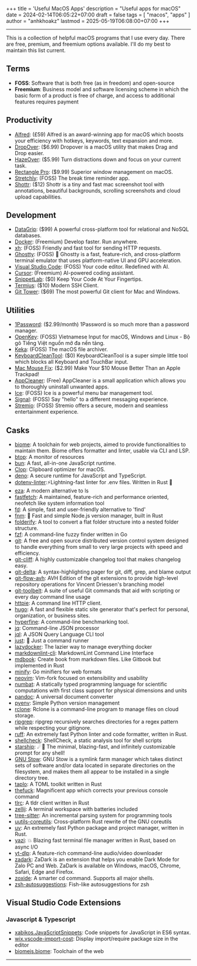 +++
title = 'Useful MacOS Apps'
description = "Useful apps for macOS"
date = 2024-02-14T06:05:22+07:00
draft = false
tags = [ "macos", "apps" ]
author = "anhkhoakz"
lastmod = 2025-05-19T06:08:00+07:00
+++

---

This is a collection of helpful macOS programs that I use every day. There are free, premium, and freemium options available. I'll do my best to maintain this list current.

## Terms

- **FOSS**: Software that is both free (as in freedom) and open-source
- **Freemium**: Business model and software licensing scheme in which the basic form of a product is free of charge, and access to additional features requires payment

## Productivity

- [Alfred](https://www.alfredapp.com/): (£59) Alfred is an award-winning app for macOS which boosts your efficiency with hotkeys, keywords, text expansion and more.
- [DropOver](https://dropoverapp.com/): ($6.99) Dropover is a macOS utility that makes Drag and Drop easier.
- [HazeOver](https://hazeover.com/): ($5.99) Turn distractions down and focus on your current task.
- [Rectangle Pro](https://rectangleapp.com/pro): ($9.99) Superior window management on macOS.
- [Stretchly](https://github.com/hovancik/stretchly): (FOSS) The break time reminder app.
- [Shottr](https://shottr.cc/): ($12) Shottr is a tiny and fast mac screenshot tool with annotations, beautiful backgrounds, scrolling screenshots and cloud upload capabilities.

## Development

- [DataGrip](https://www.jetbrains.com/datagrip/): ($99) A powerful cross-platform tool for relational and NoSQL databases.
- [Docker](https://www.docker.com/): (Freemium) Develop faster. Run anywhere.
- [xh](https://github.com/ducaale/xh): (FOSS) Friendly and fast tool for sending HTTP requests.
- [Ghostty](https://github.com/ghostty-org/ghostty): (FOSS) 👻 Ghostty is a fast, feature-rich, and cross-platform terminal emulator that uses platform-native UI and GPU acceleration.
- [Visual Studio Code](https://code.visualstudio.com/): (FOSS) Your code editor. Redefined with AI.
- [Cursor](https://www.cursor.com/): (Freemium) AI-powered coding assistant.
- [SnippetLab](https://www.renfei.org/snippets-lab/): ($0) Keep Your Code At Your Fingertips.
- [Termius](https://termius.com/): ($10) Modern SSH Client.
- [Git Tower](https://www.git-tower.com/pricing/mac): ($69) The most powerful Git client for Mac and Windows.

## Utilities

- [1Password](https://1password.com/): ($2.99/month) 1Password is so much more than a password manager.
- [OpenKey](https://github.com/tuyenvm/OpenKey): (FOSS) Vietnamese Input for macOS, Windows and Linux - Bộ gõ Tiếng Việt nguồn mở đa nền tảng.
- [Keka](https://github.com/aonez/Keka): (FOSS) The macOS file archiver.
- [KeyboardCleanTool](https://folivora.ai/keyboardcleantool): ($0) KeyboardCleanTool is a super simple little tool which blocks all Keyboard and TouchBar input.
- [Mac Mouse Fix](https://macmousefix.com/): ($2.99) Make Your $10 Mouse Better Than an Apple Trackpad!
- [AppCleaner](https://freemacsoft.net/appcleaner/): (Free) AppCleaner is a small application which allows you to thoroughly uninstall unwanted apps.
- [Ice](https://github.com/jordanbaird/Ice): (FOSS) Ice is a powerful menu bar management tool.
- [Signal](https://signal.org/): (FOSS) Say "hello" to a different messaging experience.
- [Stremio](https://www.stremio.com/): (FOSS) Stremio offers a secure, modern and seamless entertainment experience.

## Casks

- [biome](https://github.com/biomejs/biome): A toolchain for web projects, aimed to provide functionalities to maintain them. Biome offers formatter and linter, usable via CLI and LSP.
- [btop](https://github.com/aristocratos/btop): A monitor of resources
- [bun](https://bun.sh/): A fast, all-in-one JavaScript runtime.
- [Clop](https://github.com/FuzzyIdeas/Clop): Clipboard optimizer for macOS.
- [deno](https://deno.com/): A secure runtime for JavaScript and TypeScript.
- [dotenv-linter](https://github.com/dotenv-linter/dotenv-linter):⚡️Lightning-fast linter for .env files. Written in Rust 🦀
- [eza](https://github.com/eza-community/eza): A modern alternative to ls
- [fastfetch](https://github.com/fastfetch-cli/fastfetch): A maintained, feature-rich and performance oriented, neofetch like system information tool
- [fd](https://github.com/sharkdp/fd): A simple, fast and user-friendly alternative to 'find'
- [fnm](https://github.com/Schniz/fnm): 🚀 Fast and simple Node.js version manager, built in Rust
- [folderify](https://github.com/lindenlab/folderify): A tool to convert a flat folder structure into a nested folder structure.
- [fzf](https://github.com/junegunn/fzf): A command-line fuzzy finder written in Go
- [git](https://git-scm.com/): A free and open source distributed version control system designed to handle everything from small to very large projects with speed and efficiency.
- [git-cliff](https://github.com/orhun/git-cliff): A highly customizable changelog tool that makes changelog easy.
- [git-delta](https://github.com/dandavison/delta): A syntax-highlighting pager for git, diff, grep, and blame output
- [git-flow-avh](https://github.com/petervanderdoes/gitflow-avh): AVH Edition of the git extensions to provide high-level repository operations for Vincent Driessen's branching model
- [git-toolbelt](https://github.com/nvie/git-toolbelt/tree/main): A suite of useful Git commands that aid with scripting or every day command line usage
- [httpie](https://httpie.io/): A command line HTTP client.
- [hugo](https://gohugo.io/): A fast and flexible static site generator that's perfect for personal, organization, or business sites.
- [hyperfine](https://github.com/sharkdp/hyperfine): A command-line benchmarking tool.
- [jq](https://github.com/jqlang/jq): Command-line JSON processor
- [jql](https://github.com/yamafaktory/jql): A JSON Query Language CLI tool
- [just](https://github.com/casey/just): 🤖 Just a command runner
- [lazydocker](https://github.com/jesseduffield/lazydocker): The lazier way to manage everything docker
- [markdownlint-cli](https://github.com/igorshubovych/markdownlint-cli): MarkdownLint Command Line Interface
- [mdbook](https://github.com/rust-lang/mdBook): Create book from markdown files. Like Gitbook but implemented in Rust
- [minify](https://github.com/tdewolff/minify): Go minifiers for web formats
- [neovim](https://neovim.io/): Vim-fork focused on extensibility and usability
- [numbat](https://github.com/sharkdp/numbat/tree/master): A statically typed programming language for scientific computations with first class support for physical dimensions and units
- [pandoc](https://pandoc.org/): A universal document converter
- [pyenv](https://github.com/pyenv/pyenv): Simple Python version management
- [rclone](https://rclone.org/): Rclone is a command-line program to manage files on cloud storage.
- [ripgrep](https://github.com/BurntSushi/ripgrep): ripgrep recursively searches directories for a regex pattern while respecting your gitignore.
- [ruff](https://github.com/astral-sh/ruff): An extremely fast Python linter and code formatter, written in Rust.
- [shellcheck](https://github.com/koalaman/shellcheck): ShellCheck, a static analysis tool for shell scripts
- [starship](https://github.com/starship/starship): ☄🌌️ The minimal, blazing-fast, and infinitely customizable prompt for any shell!
- [GNU Stow](https://www.gnu.org/software/stow/): GNU Stow is a symlink farm manager which takes distinct sets of software and/or data located in separate directories on the filesystem, and makes them all appear to be installed in a single directory tree.
- [taplo](https://github.com/tamasfe/taplo): A TOML toolkit written in Rust
- [thefuck](https://github.com/nvbn/thefuck): Magnificent app which corrects your previous console command
- [tlrc](https://github.com/tldr-pages/tlrc): A tldr client written in Rust
- [zellij](https://github.com/zellij-org/zellij/): A terminal workspace with batteries included
- [tree-sitter](https://github.com/tree-sitter/tree-sitter): An incremental parsing system for programming tools
- [uutils-coreutils](https://github.com/uutils/coreutils): Cross-platform Rust rewrite of the GNU coreutils
- [uv](https://github.com/astral-sh/uv): An extremely fast Python package and project manager, written in Rust.
- [yazi](https://github.com/sxyazi/yazi): 💥 Blazing fast terminal file manager written in Rust, based on async I/O
- [yt-dlp](https://github.com/yt-dlp/yt-dlp): A feature-rich command-line audio/video downloader
- [zadark](https://github.com/quaric/zadark): ZaDark is an extension that helps you enable Dark Mode for Zalo PC and Web. ZaDark is available on Windows, macOS, Chrome, Safari, Edge and Firefox.
- [zoxide](https://github.com/ajeetdsouza/zoxide): A smarter cd command. Supports all major shells.
- [zsh-autosuggestions](https://github.com/zsh-users/zsh-autosuggestions): Fish-like autosuggestions for zsh

## Visual Studio Code Extensions

### Javascript & Typescript

- [xabikos.JavaScriptSnippets](https://marketplace.visualstudio.com/items/?itemName=xabikos.JavaScriptSnippets): Code snippets for JavaScript in ES6 syntax.
- [wix.vscode-import-cost](https://marketplace.visualstudio.com/items/?itemName=wix.vscode-import-cost): Display import/require package size in the editor
- [biomejs.biome](https://marketplace.visualstudio.com/items/?itemName=biomejs.biome): Toolchain of the web

---
